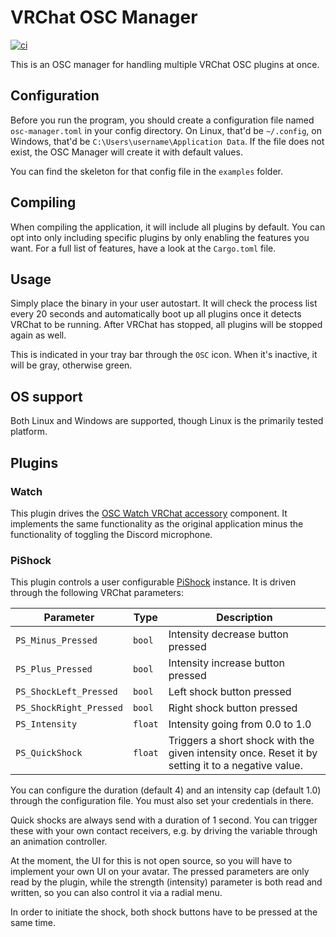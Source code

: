 # VRChat OSC Manager

[![ci](https://github.com/DASPRiD/vrc-osc-manager/actions/workflows/test.yml/badge.svg)](https://github.com/DASPRiD/vrc-osc-manager/actions/workflows/test.yml)

This is an OSC manager for handling multiple VRChat OSC plugins at once. 

## Configuration

Before you run the program, you should create a configuration file named `osc-manager.toml` in your config directory. On
Linux, that'd be `~/.config`, on Windows, that'd be `C:\Users\username\Application Data`. If the file does not exist,
the OSC Manager will create it with default values.

You can find the skeleton for that config file in the `examples` folder.

## Compiling

When compiling the application, it will include all plugins by default. You can opt into only including specific plugins
by only enabling the features you want. For a full list of features, have a look at the `Cargo.toml` file.

## Usage

Simply place the binary in your user autostart. It will check the process list every 20 seconds and automatically boot
up all plugins once it detects VRChat to be running. After VRChat has stopped, all plugins will be stopped again as
well.

This is indicated in your tray bar through the `OSC` icon. When it's inactive, it will be gray, otherwise green.

## OS support

Both Linux and Windows are supported, though Linux is the primarily tested platform.

## Plugins

### Watch

This plugin drives the [OSC Watch VRChat accessory](https://booth.pm/en/items/3687002) component.  It implements the
same functionality as the original application minus the functionality of toggling the Discord microphone.

### PiShock

This plugin controls a user configurable [PiShock](https://pishock.com) instance. It is driven through the following
VRChat parameters:

| Parameter               | Type    | Description                                                                                       |
|-------------------------|---------|---------------------------------------------------------------------------------------------------|
| `PS_Minus_Pressed`      | `bool`  | Intensity decrease button pressed                                                                 |
| `PS_Plus_Pressed`       | `bool`  | Intensity increase button pressed                                                                 |
| `PS_ShockLeft_Pressed`  | `bool`  | Left shock button pressed                                                                         |
| `PS_ShockRight_Pressed` | `bool`  | Right shock button pressed                                                                        |
| `PS_Intensity`          | `float` | Intensity going from 0.0 to 1.0                                                                   |
| `PS_QuickShock`         | `float` | Triggers a short shock with the given intensity once. Reset it by setting it to a negative value. |

You can configure the duration (default 4) and an intensity cap (default 1.0) through the configuration file. You must
also set your credentials in there.

Quick shocks are always send with a duration of 1 second. You can trigger these with your own contact receivers, e.g.
by driving the variable through an animation controller.

At the moment, the UI for this is not open source, so you will have to implement your own UI on your avatar. The pressed
parameters are only read by the plugin, while the strength (intensity) parameter is both read and written, so you can
also control it via a radial menu.

In order to initiate the shock, both shock buttons have to be pressed at the same time.


